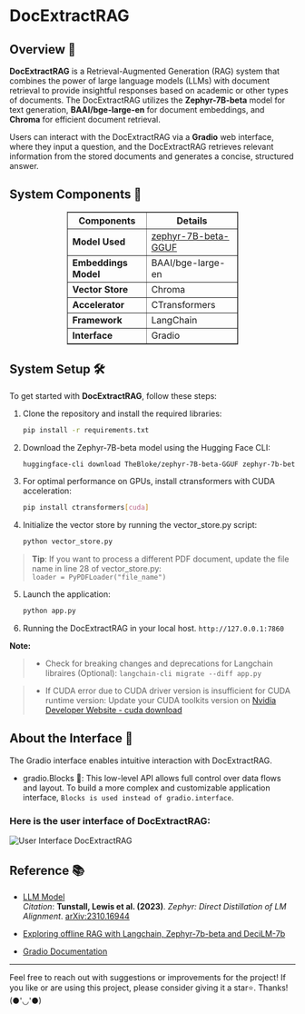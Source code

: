 # **DocExtractRAG**

## Overview 🌟
**DocExtractRAG** is a Retrieval-Augmented Generation (RAG) system that combines the power of large language models (LLMs) with document retrieval to provide insightful responses based on academic or other types of documents. The DocExtractRAG utilizes the **Zephyr-7B-beta** model for text generation, **BAAI/bge-large-en** for document embeddings, and **Chroma** for efficient document retrieval.

Users can interact with the DocExtractRAG via a **Gradio** web interface, where they input a question, and the DocExtractRAG retrieves relevant information from the stored documents and generates a concise, structured answer.

## System Components 🧩
<div align="center">
<table border="1" style="border-collapse: collapse; width: 60%;">
  <thead>
    <tr>
      <th><strong>Components</strong></th>
      <th><strong>Details</strong></th>
    </tr>
  </thead>
  <tbody>
    <tr>
      <td><strong>Model Used</strong></td>
      <td><a href="https://huggingface.co/TheBloke/zephyr-7B-beta-GGUF">zephyr-7B-beta-GGUF</a></td>
    </tr>
    <tr>
      <td><strong>Embeddings Model</strong></td>
      <td>BAAI/bge-large-en</td>
    </tr>
    <tr>
      <td><strong>Vector Store</strong></td>
      <td>Chroma</td>
    </tr>
    <tr>
      <td><strong>Accelerator</strong></td>
      <td>CTransformers</td>
    </tr>
    <tr>
      <td><strong>Framework</strong></td>
      <td>LangChain</td>
    </tr>
    <tr>
      <td><strong>Interface</strong></td>
      <td>Gradio</td>
    </tr>
  </tbody>
</table>
</div>

## System Setup 🛠️
To get started with **DocExtractRAG**, follow these steps:
 
1. Clone the repository and install the required libraries: 
      ```bash 
   pip install -r requirements.txt
   ````

2. Download the Zephyr-7B-beta model using the Hugging Face CLI:
   ``` bash
   huggingface-cli download TheBloke/zephyr-7B-beta-GGUF zephyr-7b-beta.Q4_K_M.gguf --local-dir .\models\zephyr-7B-beta-GGUF --local-dir-use-symlinks False 
   ```
3. For optimal performance on GPUs, install ctransformers with CUDA acceleration:
   ``` bash
   pip install ctransformers[cuda]
   ```

4. Initialize the vector store by running the vector_store.py script:
   ```bash
   python vector_store.py
   ```
  >  **Tip**: If you want to process a different PDF document, update the file name in line 28 of vector_store.py: <br>
      ```
      loader = PyPDFLoader("file_name")
      ```

5. Launch the application:
   ``` bash
   python app.py
   ```

6. Running the DocExtractRAG in your local host.  `http://127.0.0.1:7860`
   
**Note:**
> - Check for breaking changes and deprecations for Langchain libraires (Optional): ```langchain-cli migrate --diff app.py``` 

> - If CUDA error due to CUDA driver version is insufficient for CUDA runtime version: Update your CUDA toolkits version on [Nvidia Developer Website - cuda download](https://developer.nvidia.com/cuda-downloads?target_os=Windows&target_arch=x86_64&target_version=11&target_type=exe_local) 

## About the Interface 🌈
The Gradio interface enables intuitive interaction with DocExtractRAG.
- gradio.Blocks 🧱: This low-level API allows full control over data flows and layout. To build a more complex and customizable application interface, `Blocks is used instead of gradio.interface`.

### Here is the user interface of DocExtractRAG:
<img src="Documentation_img\UI_gradio_DocExtractRAG.png" alt = 'User Interface DocExtractRAG'>

## Reference 📚
- [LLM Model](https://huggingface.co/TheBloke/zephyr-7B-beta-GGUF) <br>
  *Citation*: **Tunstall, Lewis et al. (2023)**. *Zephyr: Direct Distillation of LM Alignment*. [arXiv:2310.16944](https://arxiv.org/abs/2310.16944)

- [Exploring offline RAG with Langchain, Zephyr-7b-beta and DeciLM-7b](https://medium.com/aimonks/exploring-offline-rag-with-langchain-zephyr-7b-beta-and-decilm-7b-c0626e09ee1f)

- [Gradio Documentation](https://huggingface.co/learn/nlp-course/chapter9/7)

---
Feel free to reach out with suggestions or improvements for the project! If you like or are using this project, please consider giving it a star⭐. Thanks! (●'◡'●)
